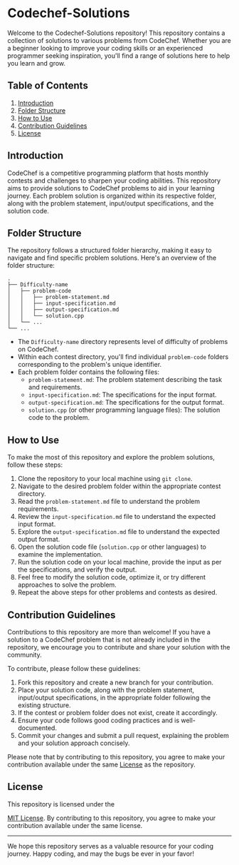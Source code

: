 # Codechef-Solutions

Welcome to the Codechef-Solutions repository! This repository contains a collection of solutions to various problems from CodeChef. Whether you are a beginner looking to improve your coding skills or an experienced programmer seeking inspiration, you'll find a range of solutions here to help you learn and grow.

## Table of Contents

1. [Introduction](#introduction)
2. [Folder Structure](#folder-structure)
3. [How to Use](#how-to-use)
4. [Contribution Guidelines](#contribution-guidelines)
5. [License](#license)

## Introduction

CodeChef is a competitive programming platform that hosts monthly contests and challenges to sharpen your coding abilities. This repository aims to provide solutions to CodeChef problems to aid in your learning journey. Each problem solution is organized within its respective folder, along with the problem statement, input/output specifications, and the solution code.

## Folder Structure

The repository follows a structured folder hierarchy, making it easy to navigate and find specific problem solutions. Here's an overview of the folder structure:

```
.
├── Difficulty-name
│   ├── problem-code
│   │   ├── problem-statement.md
│   │   ├── input-specification.md
│   │   ├── output-specification.md
│   │   └── solution.cpp
│   └── ...
└── ...
```

- The `Difficulty-name` directory represents level of difficulty of problems on CodeChef.
- Within each contest directory, you'll find individual `problem-code` folders corresponding to the problem's unique identifier.
- Each problem folder contains the following files:
  - `problem-statement.md`: The problem statement describing the task and requirements.
  - `input-specification.md`: The specifications for the input format.
  - `output-specification.md`: The specifications for the output format.
  - `solution.cpp` (or other programming language files): The solution code to the problem.

## How to Use

To make the most of this repository and explore the problem solutions, follow these steps:

1. Clone the repository to your local machine using `git clone`.
2. Navigate to the desired problem folder within the appropriate contest directory.
3. Read the `problem-statement.md` file to understand the problem requirements.
4. Review the `input-specification.md` file to understand the expected input format.
5. Explore the `output-specification.md` file to understand the expected output format.
6. Open the solution code file (`solution.cpp` or other languages) to examine the implementation.
7. Run the solution code on your local machine, provide the input as per the specifications, and verify the output.
8. Feel free to modify the solution code, optimize it, or try different approaches to solve the problem.
9. Repeat the above steps for other problems and contests as desired.

## Contribution Guidelines

Contributions to this repository are more than welcome! If you have a solution to a CodeChef problem that is not already included in the repository, we encourage you to contribute and share your solution with the community.

To contribute, please follow these guidelines:

1. Fork this repository and create a new branch for your contribution.
2. Place your solution code, along with the problem statement, input/output specifications, in the appropriate folder following the existing structure.
3. If the contest or problem folder does not exist, create it accordingly.
4. Ensure your code follows good coding practices and is well-documented.
5. Commit your changes and submit a pull request, explaining the problem and your solution approach concisely.

Please note that by contributing to this repository, you agree to make your contribution available under the same [License](#license) as the repository.

## License

This repository is licensed under the

 [MIT License](LICENSE). By contributing to this repository, you agree to make your contribution available under the same license.

---

We hope this repository serves as a valuable resource for your coding journey. Happy coding, and may the bugs be ever in your favor!
